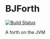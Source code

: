 # BJForth

[![Build Status](https://app.travis-ci.com/bahmanm/bjforth.svg?branch=master)](https://app.travis-ci.com/bahmanm/bjforth)

A forth on the JVM
